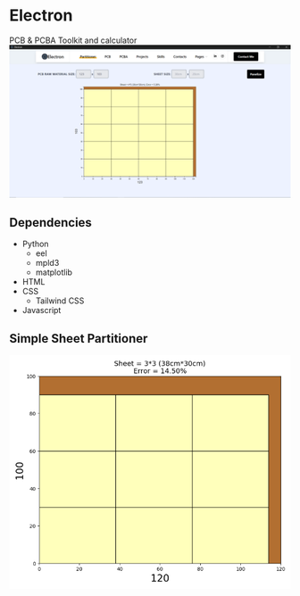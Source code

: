 # Electron
PCB &amp; PCBA Toolkit and calculator 
![Electron](./assets/vcs/v011/Electron.png)

## Dependencies
<ul>
  <li>Python
    <ul>
      <li>eel</li>
      <li>mpld3</li>
      <li>matplotlib</li>
    </ul>
  </li>
  <li>HTML</li>
  <li>CSS
    <ul>
      <li>Tailwind CSS</li>
    </ul>
  </li>
  <li>Javascript</li>  
</ul>

## Simple Sheet Partitioner
![Sheet Partitioner](./assets/vcs/v010/PCB_Sheet_Partitioner.png)
